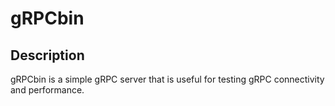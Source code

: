 # gRPCbin

## Description

gRPCbin is a simple gRPC server that is useful for testing gRPC connectivity and performance.
